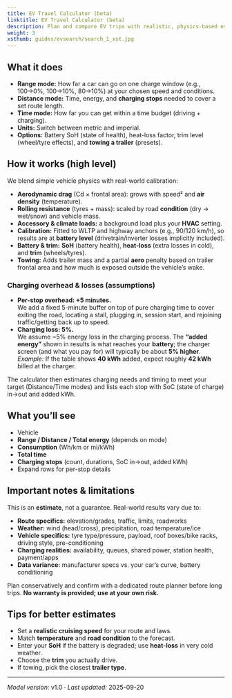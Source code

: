 ```yaml
---
title: EV Travel Calculator (beta)
linktitle: EV Travel Calculator (beta)
description: Plan and compare EV trips with realistic, physics-based estimates. Pick a mode (Range, Distance, or Time), set speed and weather, and see how different cars stack up—total time, charging stops, and energy use—in one view.
weight: 3
xsthumb: guides/evsearch/search_1_xst.jpg
---
```

<!-- markdownlint-disable MD033 -->

## What it does

* **Range mode:** How far a car can go on one charge window (e.g., 100→0%, 100→10%, 80→10%) at your chosen speed and conditions.
* **Distance mode:** Time, energy, and **charging stops** needed to cover a set route length.
* **Time mode:** How far you can get within a time budget (driving + charging).
* **Units:** Switch between metric and imperial.
* **Options:** Battery SoH (state of health), heat-loss factor, trim level (wheel/tyre effects), and **towing a trailer** (presets).

## How it works (high level)

We blend simple vehicle physics with real-world calibration:

* **Aerodynamic drag** (Cd × frontal area): grows with speed² and **air density** (temperature).
* **Rolling resistance** (tyres + mass): scaled by road **condition** (dry → wet/snow) and vehicle mass.
* **Accessory & climate loads:** a background load plus your **HVAC** setting.
* **Calibration:** Fitted to WLTP and highway anchors (e.g., 90/120 km/h), so results are at **battery level** (drivetrain/inverter losses implicitly included).
* **Battery & trim:** **SoH** (battery health), **heat-loss** (extra losses in cold), and **trim** (wheels/tyres).
* **Towing:** Adds trailer mass and a partial **aero** penalty based on trailer frontal area and how much is exposed outside the vehicle’s wake.

### Charging overhead & losses (assumptions)

* **Per-stop overhead: +5 minutes.**  
  We add a fixed 5-minute buffer on top of pure charging time to cover exiting the road, locating a stall, plugging in, session start, and rejoining traffic/getting back up to speed.
* **Charging loss: 5%.**  
  We assume ~5% energy loss in the charging process. The **“added energy”** shown in results is what reaches your **battery**; the charger screen (and what you pay for) will typically be about **5% higher**.  
  *Example:* If the table shows **40 kWh** added, expect roughly **42 kWh** billed at the charger.

The calculator then estimates charging needs and timing to meet your target (Distance/Time modes) and lists each stop with SoC (state of charge) in→out and added kWh.

## What you’ll see

* Vehicle
* **Range / Distance / Total energy** (depends on mode)
* **Consumption** (Wh/km or mi/kWh)
* **Total time**
* **Charging stops** (count, durations, SoC in→out, added kWh)
* Expand rows for per-stop details

## Important notes & limitations

This is an **estimate**, not a guarantee. Real-world results vary due to:

* **Route specifics:** elevation/grades, traffic, limits, roadworks
* **Weather:** wind (head/cross), precipitation, road temperature/ice
* **Vehicle specifics:** tyre type/pressure, payload, roof boxes/bike racks, driving style, pre-conditioning
* **Charging realities:** availability, queues, shared power, station health, payment/apps
* **Data variance:** manufacturer specs vs. your car’s curve, battery conditioning

Plan conservatively and confirm with a dedicated route planner before long trips. **No warranty is provided; use at your own risk.**

## Tips for better estimates

* Set a **realistic cruising speed** for your route and laws.
* Match **temperature** and **road condition** to the forecast.
* Enter your **SoH** if the battery is degraded; use **heat-loss** in very cold weather.
* Choose the **trim** you actually drive.
* If towing, pick the closest **trailer type**.

---

*Model version:* v1.0 · *Last updated:* 2025-09-20
